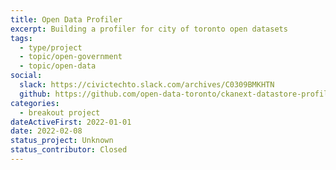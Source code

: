 ```yaml
---
title: Open Data Profiler
excerpt: Building a profiler for city of toronto open datasets
tags:
  - type/project
  - topic/open-government
  - topic/open-data
social:
  slack: https://civictechto.slack.com/archives/C0309BMKHTN
  github: https://github.com/open-data-toronto/ckanext-datastore-profiler
categories:
  - breakout project
dateActiveFirst: 2022-01-01
date: 2022-02-08
status_project: Unknown
status_contributor: Closed
---
```

